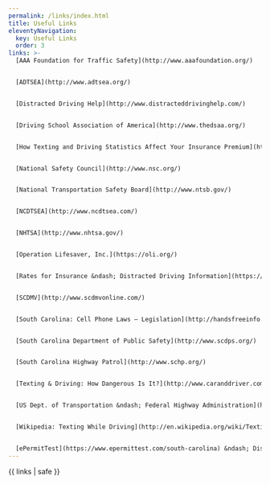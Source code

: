 ```yaml
---
permalink: /links/index.html
title: Useful Links
eleventyNavigation:
  key: Useful Links
  order: 3
links: >-
  [AAA Foundation for Traffic Safety](http://www.aaafoundation.org/)


  [ADTSEA](http://www.adtsea.org/)


  [Distracted Driving Help](http://www.distracteddrivinghelp.com/)


  [Driving School Association of America](http://www.thedsaa.org/)


  [How Texting and Driving Statistics Affect Your Insurance Premium](http://www.buyautoinsurance.com/texting-and-driving/)


  [National Safety Council](http://www.nsc.org/)


  [National Transportation Safety Board](http://www.ntsb.gov/)


  [NCDTSEA](http://www.ncdtsea.com/)


  [NHTSA](http://www.nhtsa.gov/)


  [Operation Lifesaver, Inc.](https://oli.org/)


  [Rates for Insurance &ndash; Distracted Driving Information](https://ratesforinsurance.com/distracted-driving/)


  [SCDMV](http://www.scdmvonline.com/)


  [South Carolina: Cell Phone Laws – Legislation](http://handsfreeinfo.com/south-carolina-cell-phone-laws-legislation/)


  [South Carolina Department of Public Safety](http://www.scdps.org/)


  [South Carolina Highway Patrol](http://www.schp.org/)


  [Texting & Driving: How Dangerous Is It?](http://www.caranddriver.com/features/texting-while-driving-how-dangerous-is-it)


  [US Dept. of Transportation &ndash; Federal Highway Administration](http://www.fhwa.dot.gov/index.cfm)


  [Wikipedia: Texting While Driving](http://en.wikipedia.org/wiki/Texting_while_driving)


  [ePermitTest](https://www.epermittest.com/south-carolina) &ndash; Discover all the free resources ePermitTest provides for studying to get your permit or license.
---
```

{{ links | safe }}